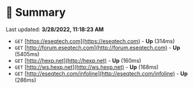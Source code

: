 # 📖 Summary
Last updated: **3/28/2022, 11:18:23 AM**

- `GET` [https://eseqtech.com](https://eseqtech.com) - **Up** (314ms)
- `GET` [http://forum.eseqtech.com](http://forum.eseqtech.com) - **Up** (5405ms)
- `GET` [http://hexp.net](http://hexp.net) - **Up** (160ms)
- `GET` [http://ws.hexp.net](http://ws.hexp.net) - **Up** (168ms)
- `GET` [http://eseqtech.com/infoline](http://eseqtech.com/infoline) - **Up** (286ms)
